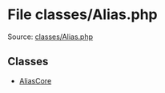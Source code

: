 File classes/Alias.php
=========

Source: [classes/Alias.php](https://github.com/PrestaShop/PrestaShop/blob/1.6.0.10/classes/Alias.php)


Classes
-------

* [AliasCore](class.AliasCore.md)

